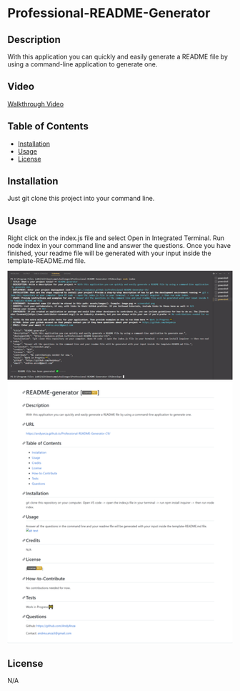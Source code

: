 # Professional-README-Generator

## Description
With this application you can quickly and easily generate a README file by using a command-line application to generate one.

## Video
[Walkthrough Video](https://drive.google.com/file/d/18PsVGkDul8tpG4unsII3b0-y0dbWyyjH/view?usp=sharing)

## Table of Contents
- [Installation](#installation)
- [Usage](#usage)
- [License](#license)

## Installation
Just git clone this project into your command line.

## Usage
Right click on the index.js file and select Open in Integrated Terminal. Run node index in your command line and answer the questions. Once you have finished, your readme file will be generated with your input inside the template-README.md file.

![alt text](assets/images/screenshot.png)
![alt text](assets/images/sample.png)

## License
N/A



